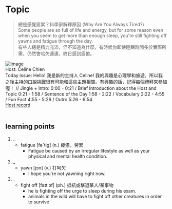 # Topic

> 總是感覺疲累？科學家解釋原因 (Why Are You Always Tired?) <br>
> Some people are so full of life and energy, but for some reason even when you seem to get more than enough sleep, you're still fighting off yawns and fatigue through the day. <br>
> 有些人總是精力充沛，但不知道為什麼，有時候你即使睡眠時間多於實際所需，仍然會哈欠連連，終日感到疲倦。 <br>

[![Image](https://cdn.voicetube.com/assets/thumbnails/nn42RC1zT_A.jpg)](https://www.youtube.com/embed/nn42RC1zT_A?rel=0&showinfo=0&cc_load_policy=0&controls=1&autoplay=1&iv_load_policy=3&playsinline=1&wmode=transparent&start=0&end=9&enablejsapi=1&origin=https://tw.voicetube.com&widgetid=1)<br>
Host: Celine Chien
<br>Today issue: Hello! 我是新的主持人 Celine! 我的興趣是心理學和旅遊，所以我之後主持的口說挑戰很有可能和這些主題相關。有興趣的話，記得每個禮拜來參加喔！ // Jingle + Intro: 0:00 - 0:21 / Brief Introduction about the Host and Topic 0:21 - 1:58 / Sentence of the Day 1:58 - 2:22 / Vocabulary 2:22 - 4:55 / Fun Fact 4:55 - 5:26 / Outro 5:26 - 6:54
<br>
[Host record](https://cdn.voicetube.com/everyday_records/4485/1596103390.mp3)
<br><br>
## learning points
1. _
	* fatigue [fəˋtig] (n.) 疲憊，勞累
		- Fatigue be caused by an irregular lifestyle as well as your physical and mental health condition.
2. _
	* yawn [jɔn] (v.) 打呵欠
		- I hope you're not yawning right now.
3. _
	* fight off [faɪt ɔf] (ph.) 抵抗或擊退某人/某事物
		- he is fighting off the urge to sleep during his exam.
		- animals in the wild will have to fight off other creatures in order to survive
